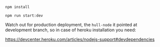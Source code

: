 
`npm install`

`npm run start:dev`

Watch out for production deployment, the `hull-node` it pointed at development branch,
so in case of heroku installation you need:

https://devcenter.heroku.com/articles/nodejs-support#devdependencies

